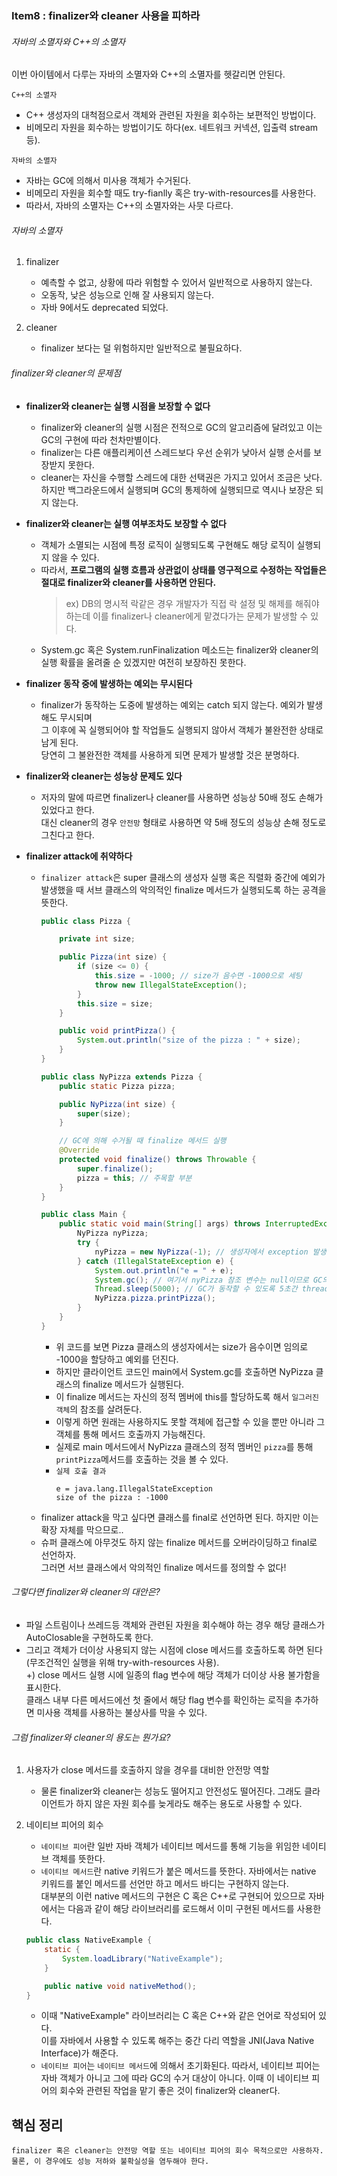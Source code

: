 ### Item8 : finalizer와 cleaner 사용을 피하라

###### 자바의 소멸자와 C++의 소멸자
이번 아이템에서 다루는 자바의 소멸자와 C++의 소멸자를 헷갈리면 안된다.

`C++의 소멸자`
- C++ 생성자의 대척점으로서 객체와 관련된 자원을 회수하는 보편적인 방법이다.
- 비메모리 자원을 회수하는 방법이기도 하다(ex. 네트워크 커넥션, 입출력 stream 등).

`자바의 소멸자`
- 자바는 GC에 의해서 미사용 객체가 수거된다.
- 비메모리 자원을 회수할 때도 try-fianlly 혹은 try-with-resources를 사용한다.
- 따라서, 자바의 소멸자는 C++의 소멸자와는 사뭇 다르다.

###### 자바의 소멸자
1. finalizer
   - 예측할 수 없고, 상황에 따라 위험할 수 있어서 일반적으로 사용하지 않는다.
   - 오동작, 낮은 성능으로 인해 잘 사용되지 않는다.
   - 자바 9에서도 deprecated 되었다.

2. cleaner
   - finalizer 보다는 덜 위험하지만 일반적으로 불필요하다.
###### finalizer와 cleaner의 문제점
- **finalizer와 cleaner는 실행 시점을 보장할 수 없다** 
   - finalizer와 cleaner의 실행 시점은 전적으로 GC의 알고리즘에 달려있고 이는 GC의 구현에 따라 천차만별이다.  
   - finalizer는 다른 애플리케이션 스레드보다 우선 순위가 낮아서 실행 순서를 보장받지 못한다.
   - cleaner는 자신을 수행할 스레드에 대한 선택권은 가지고 있어서 조금은 낫다.  
     하지만 백그라운드에서 실행되며 GC의 통제하에 실행되므로 역시나 보장은 되지 않는다.

- **finalizer와 cleaner는 실행 여부조차도 보장할 수 없다**
  - 객체가 소멸되는 시점에 특정 로직이 실행되도록 구현해도 해당 로직이 실행되지 않을 수 있다.  
  - 따라서, **프로그램의 실행 흐름과 상관없이 상태를 영구적으로 수정하는 작업들은 절대로 finalizer와 cleaner를 사용하면 안된다.**  
    >   ex) DB의 명시적 락같은 경우 개발자가 직접 락 설정 및 해제를 해줘야 하는데 이를  finalizer나 cleaner에게 맡겼다가는 문제가 발생할 수 있다.  
  - System.gc 혹은 System.runFinalization 메소드는 finalizer와 cleaner의 실행 확률을 올려줄 순 있겠지만 여전히 보장하진 못한다.  

- **finalizer 동작 중에 발생하는 예외는 무시된다**
  - finalizer가 동작하는 도중에 발생하는 예외는 catch 되지 않는다. 예외가 발생해도 무시되며  
  그 이후에 꼭 실행되어야 할 작업들도 실행되지 않아서 객체가 불완전한 상태로 남게 된다.  
  당연히 그 불완전한 객체를 사용하게 되면 문제가 발생할 것은 분명하다.

- **finalizer와 cleaner는 성능상 문제도 있다**
  - 저자의 말에 따르면 finalizer나 cleaner를 사용하면 성능상 50배 정도 손해가 있었다고 한다.  
  대신 cleaner의 경우 `안전망` 형태로 사용하면 약 5배 정도의 성능상 손해 정도로 그친다고 한다.

- **finalizer attack에 취약하다**
  - `finalizer attack`은 super 클래스의 생성자 실행 혹은 직렬화 중간에 예외가 발생했을 때
  서브 클래스의 악의적인 finalize 메서드가 실행되도록 하는 공격을 뜻한다.
      ```java
      public class Pizza {
    
          private int size;
    
          public Pizza(int size) {
              if (size <= 0) {
                  this.size = -1000; // size가 음수면 -1000으로 세팅
                  throw new IllegalStateException();
              }
              this.size = size;
          }
    
          public void printPizza() {
              System.out.println("size of the pizza : " + size);
          }
      }
      ```
      ```java
      public class NyPizza extends Pizza {
          public static Pizza pizza;
    
          public NyPizza(int size) {
              super(size);
          }

          // GC에 의해 수거될 때 finalize 메서드 실행
          @Override
          protected void finalize() throws Throwable {
              super.finalize();
              pizza = this; // 주목할 부분
          }
      }
      ```
      ```java
      public class Main {
          public static void main(String[] args) throws InterruptedException {
              NyPizza nyPizza;
              try {
                  nyPizza = new NyPizza(-1); // 생성자에서 exception 발생
              } catch (IllegalStateException e) {
                  System.out.println("e = " + e);
                  System.gc(); // 여기서 nyPizza 참조 변수는 null이므로 GC의 수거 대상이다. 
                  Thread.sleep(5000); // GC가 동작할 수 있도록 5초간 thread sleep
                  NyPizza.pizza.printPizza();
              }
          }
      }
      ```
    - 위 코드를 보면 Pizza 클래스의 생성자에서는 size가 음수이면 임의로 -1000을 할당하고 예외를 던진다.
    - 하지만 클라이언트 코드인 main에서 System.gc를 호출하면 NyPizza 클래스의 finalize 메서드가 실행된다.
    - 이 finalize 메서드는 자신의 정적 멤버에 this를 할당하도록 해서 `일그러진 객체`의 참조를 살려둔다.
    - 이렇게 하면 원래는 사용하지도 못할 객체에 접근할 수 있을 뿐만 아니라 그 객체를 통해 메서드 호출까지 가능해진다.
    - 실제로 main 메서드에서 NyPizza 클래스의 정적 멤버인 `pizza`를 통해 `printPizza`메서드를 호출하는 것을 볼 수 있다.
    - `실제 호출 결과`
        ```
        e = java.lang.IllegalStateException
        size of the pizza : -1000
        ```
  - finalizer attack을 막고 싶다면 클래스를 final로 선언하면 된다. 하지만 이는 확장 자체를 막으므로..
  - 슈퍼 클래스에 아무것도 하지 않는 finalize 메서드를 오버라이딩하고 final로 선언하자.  
  그러면 서브 클래스에서 악의적인 finalize
  메서드를 정의할 수 없다!

###### 그렇다면 finalizer와 cleaner의 대안은?
- 파일 스트림이나 쓰레드등 객체와 관련된 자원을 회수해야 하는 경우 해당 클래스가 AutoClosable을 구현하도록 한다.  
- 그리고 객체가 더이상 사용되지 않는 시점에 close 메서드를 호출하도록 하면 된다(무조건적인 실행을 위해 try-with-resources 사용).  
+) close 메서드 실행 시에 일종의 flag 변수에 해당 객체가 더이상 사용 불가함을 표시한다.  
클래스 내부 다른 메서드에선 첫 줄에서 해당 flag 변수를 확인하는 로직을 추가하면 미사용 객체를 사용하는 불상사를 막을 수 있다.

###### 그럼 finalizer와 cleaner의 용도는 뭔가요?
1. 사용자가 close 메서드를 호출하지 않을 경우를 대비한 안전망 역할
    - 물론 finalizer와 cleaner는 성능도 떨어지고 안전성도 떨어진다. 그래도 클라이언트가 하지 않은 자원 회수를 늦게라도 해주는 용도로 사용할 수 있다.
   
2. 네이티브 피어의 회수
    - `네이티브 피어`란 일반 자바 객체가 네이티브 메서드를 통해 기능을 위임한 네이티브 객체를 뜻한다.
    - `네이티브 메서드`란 native 키워드가 붙은 메서드를 뜻한다. 자바에서는 native 키워드를 붙인 메서드를 선언만 하고 메서드 바디는 구현하지 않는다.  
   대부분의 이런 native 메서드의 구현은 C 혹은 C++로 구현되어 있으므로 자바에서는 다음과 같이 해당 라이브러리를 로드해서 이미 구현된 메서드를 사용한다.
    ```java
    public class NativeExample {
        static {
            System.loadLibrary("NativeExample");
        }
    
        public native void nativeMethod();
    }
    ```
   - 이때 "NativeExample" 라이브러리는 C 혹은 C++와 같은 언어로 작성되어 있다.  
   이를 자바에서 사용할 수 있도록 해주는 중간 다리 역할을 JNI(Java Native Interface)가 해준다.
   - `네이티브 피어`는 `네이티브 메서드`에 의해서 초기화된다. 따라서, 네이티브 피어는 자바 객체가 아니고 그에 따라 GC의 수거 대상이 아니다.
   이때 이 네이티브 피어의 회수와 관련된 작업을 맡기 좋은 것이 finalizer와 cleaner다.

## 핵심 정리
    finalizer 혹은 cleaner는 안전망 역할 또는 네이티브 피어의 회수 목적으로만 사용하자. 
    물론, 이 경우에도 성능 저하와 불확실성을 염두해야 한다. 